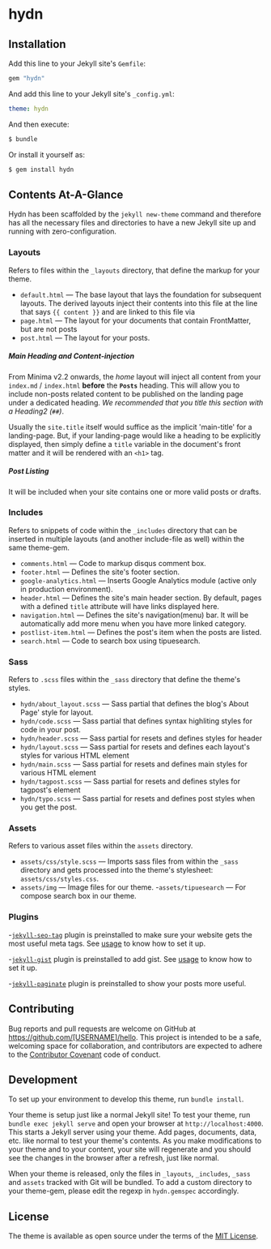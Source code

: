 # hydn

## Installation

Add this line to your Jekyll site's `Gemfile`:

```ruby
gem "hydn"
```

And add this line to your Jekyll site's `_config.yml`:

```yaml
theme: hydn
```

And then execute:

```bash
$ bundle
```

Or install it yourself as:

```bash
$ gem install hydn
```

## Contents At-A-Glance

Hydn has been scaffolded by the `jekyll new-theme` command and therefore has all the necessary files and directories to have a new Jekyll site up and running with zero-configuration.

### Layouts

Refers to files within the `_layouts` directory, that define the markup for your theme.

 - `default.html` &mdash; The base layout that lays the foundation for subsequent layouts. The derived layouts inject their contents into this file at the line that says ` {{ content }} ` and are linked to this file via 
 - `page.html` &mdash; The layout for your documents that contain FrontMatter, but are not posts
 - `post.html` &mdash; The layout for your posts.

 ##### *Main Heading and Content-injection*

From Minima v2.2 onwards, the *home* layout will inject all content from your `index.md` / `index.html` **before** the **`Posts`** heading. This will allow you to include non-posts related content to be published on the landing page under a dedicated heading. *We recommended that you title this section with a Heading2 (`##`)*.

Usually the `site.title` itself would suffice as the implicit 'main-title' for a landing-page. But, if your landing-page would like a heading to be explicitly displayed, then simply define a `title` variable in the document's front matter and it will be rendered with an `<h1>` tag.

##### *Post Listing*

It will be included when your site contains one or more valid posts or drafts.

### Includes

Refers to snippets of code within the `_includes` directory that can be inserted in multiple layouts (and another include-file as well) within the same theme-gem.

  - `comments.html` &mdash; Code to markup disqus comment box.
  - `footer.html` &mdash; Defines the site's footer section.
  - `google-analytics.html` &mdash; Inserts Google Analytics module (active only in production environment).
  - `header.html` &mdash; Defines the site's main header section. By default, pages with a defined `title` attribute will have links displayed here.
  - `navigation.html` &mdash; Defines the site's navigation(menu) bar. It will be automatically add more menu when you have more linked category. 
  - `postlist-item.html` &mdash; Defines the post's item when the posts are listed. 
  - `search.html` &mdash;  Code to search box using tipuesearch.


### Sass

Refers to `.scss` files within the `_sass` directory that define the theme's styles.

  - `hydn/about_layout.scss` &mdash;  Sass partial that defines the blog's About Page' style for layout.
  - `hydn/code.scss` &mdash; Sass partial that defines syntax highliting styles for code in your post.
  - `hydn/header.scss` &mdash; Sass partial for resets and defines styles for header
  - `hydn/layout.scss` &mdash; Sass partial for resets and defines each layout's styles for various HTML element
  - `hydn/main.scss` &mdash; Sass partial for resets and defines main styles for various HTML element
  - `hydn/tagpost.scss` &mdash; Sass partial for resets and defines styles for tagpost's element
  - `hydn/typo.scss` &mdash; Sass partial for resets and defines post styles when you get the post.
  

### Assets

Refers to various asset files within the `assets` directory.

  - `assets/css/style.scss` &mdash; Imports sass files from within the `_sass` directory and gets processed into the theme's
    stylesheet: `assets/css/styles.css`.
  - `assets/img` &mdash; Image files for our theme. 
  -`assets/tipuesearch` &mdash; For compose search box in our theme.


### Plugins

-[`jekyll-seo-tag`](https://github.com/jekyll/jekyll-seo-tag) plugin is preinstalled to make sure your website gets the most useful meta tags. See [usage](https://github.com/jekyll/jekyll-seo-tag#usage) to know how to set it up.

-[`jekyll-gist`](https://github.com/jekyll/jekyll-gist) plugin is preinstalled to add gist. See [usage](https://github.com/jekyll/jekyll-gist#usage) to know how to set it up.

-[`jekyll-paginate`](https://github.com/jekyll/jekyll-paginate) plugin is preinstalled to show your posts more useful.



## Contributing

Bug reports and pull requests are welcome on GitHub at https://github.com/[USERNAME]/hello. This project is intended to be a safe, welcoming space for collaboration, and contributors are expected to adhere to the [Contributor Covenant](http://contributor-covenant.org) code of conduct.

## Development

To set up your environment to develop this theme, run `bundle install`.

Your theme is setup just like a normal Jekyll site! To test your theme, run `bundle exec jekyll serve` and open your browser at `http://localhost:4000`. This starts a Jekyll server using your theme. Add pages, documents, data, etc. like normal to test your theme's contents. As you make modifications to your theme and to your content, your site will regenerate and you should see the changes in the browser after a refresh, just like normal.

When your theme is released, only the files in `_layouts`, `_includes`, `_sass` and `assets` tracked with Git will be bundled.
To add a custom directory to your theme-gem, please edit the regexp in `hydn.gemspec` accordingly.



## License

The theme is available as open source under the terms of the [MIT License](https://opensource.org/licenses/MIT).
